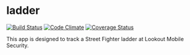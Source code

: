 ladder
======

[![Build Status](https://api.travis-ci.org/AngryEgret/ladder.png?branch=master)](https://travis-ci.org/AngryEgret/ladder) [![Code Climate](https://codeclimate.com/github/AngryEgret/ladder.png)](https://codeclimate.com/github/AngryEgret/ladder) [![Coverage Status](https://coveralls.io/repos/AngryEgret/ladder/badge.png)](https://coveralls.io/r/AngryEgret/ladder)

This app is designed to track a Street Fighter ladder at Lookout Mobile Security.
